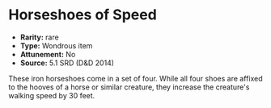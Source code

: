 
# Horseshoes of Speed

* **Rarity:** rare
* **Type:** Wondrous item
* **Attunement:** No
* **Source:** 5.1 SRD (D&D 2014)


These iron horseshoes come in a set of four. While all four shoes are affixed to the hooves of a horse or similar creature, they increase the creature's walking speed by 30 feet.
